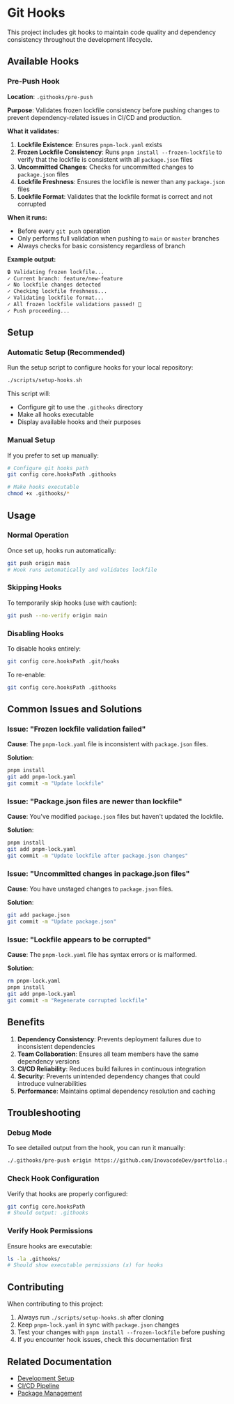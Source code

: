 # Git Hooks

This project includes git hooks to maintain code quality and dependency consistency throughout the development lifecycle.

## Available Hooks

### Pre-Push Hook

**Location**: `.githooks/pre-push`

**Purpose**: Validates frozen lockfile consistency before pushing changes to prevent dependency-related issues in CI/CD and production.

**What it validates:**

1. **Lockfile Existence**: Ensures `pnpm-lock.yaml` exists
2. **Frozen Lockfile Consistency**: Runs `pnpm install --frozen-lockfile` to verify that the lockfile is consistent with all `package.json` files
3. **Uncommitted Changes**: Checks for uncommitted changes to `package.json` files
4. **Lockfile Freshness**: Ensures the lockfile is newer than any `package.json` files
5. **Lockfile Format**: Validates that the lockfile format is correct and not corrupted

**When it runs:**

- Before every `git push` operation
- Only performs full validation when pushing to `main` or `master` branches
- Always checks for basic consistency regardless of branch

**Example output:**

```bash
🔒 Validating frozen lockfile...
✓ Current branch: feature/new-feature
✓ No lockfile changes detected
✓ Checking lockfile freshness...
✓ Validating lockfile format...
✓ All frozen lockfile validations passed! 🎉
✓ Push proceeding...
```

## Setup

### Automatic Setup (Recommended)

Run the setup script to configure hooks for your local repository:

```bash
./scripts/setup-hooks.sh
```

This script will:

- Configure git to use the `.githooks` directory
- Make all hooks executable
- Display available hooks and their purposes

### Manual Setup

If you prefer to set up manually:

```bash
# Configure git hooks path
git config core.hooksPath .githooks

# Make hooks executable
chmod +x .githooks/*
```

## Usage

### Normal Operation

Once set up, hooks run automatically:

```bash
git push origin main
# Hook runs automatically and validates lockfile
```

### Skipping Hooks

To temporarily skip hooks (use with caution):

```bash
git push --no-verify origin main
```

### Disabling Hooks

To disable hooks entirely:

```bash
git config core.hooksPath .git/hooks
```

To re-enable:

```bash
git config core.hooksPath .githooks
```

## Common Issues and Solutions

### Issue: "Frozen lockfile validation failed"

**Cause**: The `pnpm-lock.yaml` file is inconsistent with `package.json` files.

**Solution**:

```bash
pnpm install
git add pnpm-lock.yaml
git commit -m "Update lockfile"
```

### Issue: "Package.json files are newer than lockfile"

**Cause**: You've modified `package.json` files but haven't updated the lockfile.

**Solution**:

```bash
pnpm install
git add pnpm-lock.yaml
git commit -m "Update lockfile after package.json changes"
```

### Issue: "Uncommitted changes in package.json files"

**Cause**: You have unstaged changes to `package.json` files.

**Solution**:

```bash
git add package.json
git commit -m "Update package.json"
```

### Issue: "Lockfile appears to be corrupted"

**Cause**: The `pnpm-lock.yaml` file has syntax errors or is malformed.

**Solution**:

```bash
rm pnpm-lock.yaml
pnpm install
git add pnpm-lock.yaml
git commit -m "Regenerate corrupted lockfile"
```

## Benefits

1. **Dependency Consistency**: Prevents deployment failures due to inconsistent dependencies
2. **Team Collaboration**: Ensures all team members have the same dependency versions
3. **CI/CD Reliability**: Reduces build failures in continuous integration
4. **Security**: Prevents unintended dependency changes that could introduce vulnerabilities
5. **Performance**: Maintains optimal dependency resolution and caching

## Troubleshooting

### Debug Mode

To see detailed output from the hook, you can run it manually:

```bash
./.githooks/pre-push origin https://github.com/InovacodeDev/portfolio.git
```

### Check Hook Configuration

Verify that hooks are properly configured:

```bash
git config core.hooksPath
# Should output: .githooks
```

### Verify Hook Permissions

Ensure hooks are executable:

```bash
ls -la .githooks/
# Should show executable permissions (x) for hooks
```

## Contributing

When contributing to this project:

1. Always run `./scripts/setup-hooks.sh` after cloning
2. Keep `pnpm-lock.yaml` in sync with `package.json` changes
3. Test your changes with `pnpm install --frozen-lockfile` before pushing
4. If you encounter hook issues, check this documentation first

## Related Documentation

- [Development Setup](../development/setup.md)
- [CI/CD Pipeline](../ci-cd-pipeline.md)
- [Package Management](../development/package-management.md)
